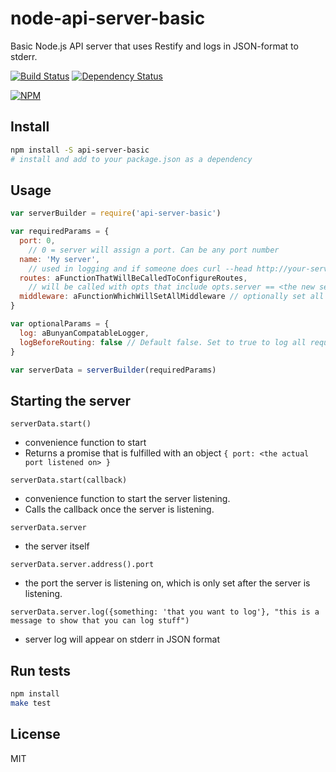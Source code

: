 # node-api-server-basic

Basic Node.js API server that uses Restify and logs in JSON-format to stderr.

[![Build Status](https://travis-ci.org/greglearns/node-api-server-basic.png?branch=master)](https://travis-ci.org/greglearns/node-api-server-basic) [![Dependency Status](https://david-dm.org/greglearns/node-api-server-basic.png)](https://david-dm.org/greglearns/node-api-server-basic)

[![NPM](https://nodei.co/npm/api-server-basic.png?downloads=true)](https://nodei.co/npm/api-server-basic/)

## Install

```bash
npm install -S api-server-basic
# install and add to your package.json as a dependency
```

## Usage

```javascript
var serverBuilder = require('api-server-basic')

var requiredParams = {
  port: 0,
    // 0 = server will assign a port. Can be any port number
  name: 'My server',
    // used in logging and if someone does curl --head http://your-server.com/
  routes: aFunctionThatWillBeCalledToConfigureRoutes,
    // will be called with opts that include opts.server == <the new server that was setup>
  middleware: aFunctionWhichWillSetAllMiddleware // optionally set all middleware manually. will be called with a "server" parameter
}

var optionalParams = {
  log: aBunyanCompatableLogger,
  logBeforeRouting: false // Default false. Set to true to log all requests before routing occurs.
}

var serverData = serverBuilder(requiredParams)
```

## Starting the server

`serverData.start()`
* convenience function to start
* Returns a promise that is fulfilled with an object `{ port: <the actual port listened on> }`

`serverData.start(callback)`
* convenience function to start the server listening.
* Calls the callback once the server is listening.

`serverData.server`
* the server itself

`serverData.server.address().port`
* the port the server is listening on, which is only set after the server is listening.

`serverData.server.log({something: 'that you want to log'}, "this is a message to show that you can log stuff")`
* server log will appear on stderr in JSON format

## Run tests

```bash
npm install
make test
```

## License

MIT

